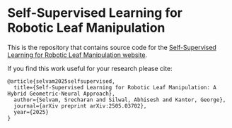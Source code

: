 # Self-Supervised Learning for Robotic Leaf Manipulation

This is the repository that contains source code for the [Self-Supervised Learning for Robotic Leaf Manipulation website](https://srecharan.github.io/rex-project_page).

If you find this work useful for your research please cite:
```
@article{selvam2025selfsupervised,
  title={Self-Supervised Learning for Robotic Leaf Manipulation: A Hybrid Geometric-Neural Approach},
  author={Selvam, Srecharan and Silwal, Abhisesh and Kantor, George},
  journal={arXiv preprint arXiv:2505.03702},
  year={2025}
}
```
